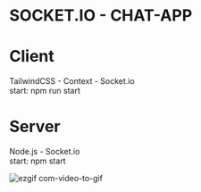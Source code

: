 # SOCKET.IO - CHAT-APP

# Client
TailwindCSS - Context - Socket.io <br />
start: npm run start
# Server
Node.js - Socket.io <br />
start: npm start


![ezgif com-video-to-gif](https://github.com/ErenCelik96/socket.io-chat-app/assets/81647285/f5a9a53f-467c-49fb-8597-28f298108ff9)
